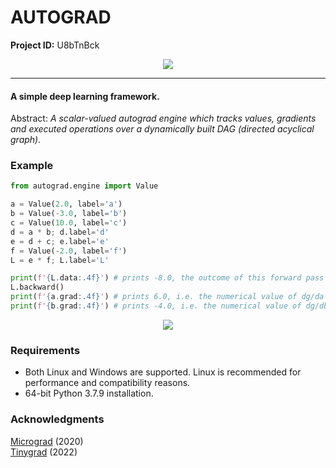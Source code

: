 # AUTOGRAD

**Project ID:**  U8bTnBck

<p align="center">
  <img src="https://github.com/epochlab/autograd/blob/main/sample.png">
</p>

--------------------------------------------------------------------

#### A simple deep learning framework.
Abstract: *A scalar-valued autograd engine which tracks values, gradients and executed operations over a dynamically built DAG (directed acyclical graph).*

### Example

```python
from autograd.engine import Value

a = Value(2.0, label='a')
b = Value(-3.0, label='b')
c = Value(10.0, label='c')
d = a * b; d.label='d'
e = d + c; e.label='e'
f = Value(-2.0, label='f')
L = e * f; L.label='L'

print(f'{L.data:.4f}') # prints -8.0, the outcome of this forward pass
L.backward()
print(f'{a.grad:.4f}') # prints 6.0, i.e. the numerical value of dg/da
print(f'{b.grad:.4f}') # prints -4.0, i.e. the numerical value of dg/db
```

<p align="center">
  <img src="https://github.com/epochlab/autograd/blob/main/sample.png">
</p>

### Requirements
- Both Linux and Windows are supported. Linux is recommended for performance and compatibility reasons.
- 64-bit Python 3.7.9 installation.

### Acknowledgments
[Micrograd](https://github.com/karpathy/micrograd) (2020)<br />
[Tinygrad](https://github.com/geohot/tinygrad) (2022)